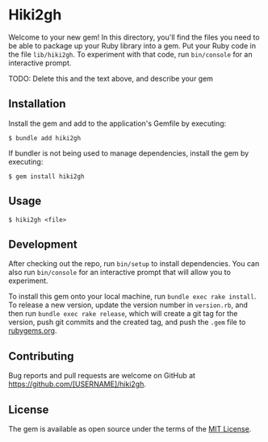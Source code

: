 # Hiki2gh

Welcome to your new gem! In this directory, you'll find the files you need to be able to package up your Ruby library into a gem. Put your Ruby code in the file `lib/hiki2gh`. To experiment with that code, run `bin/console` for an interactive prompt.

TODO: Delete this and the text above, and describe your gem

## Installation

Install the gem and add to the application's Gemfile by executing:

    $ bundle add hiki2gh

If bundler is not being used to manage dependencies, install the gem by executing:

    $ gem install hiki2gh

## Usage

    $ hiki2gh <file>

## Development

After checking out the repo, run `bin/setup` to install dependencies. You can also run `bin/console` for an interactive prompt that will allow you to experiment.

To install this gem onto your local machine, run `bundle exec rake install`. To release a new version, update the version number in `version.rb`, and then run `bundle exec rake release`, which will create a git tag for the version, push git commits and the created tag, and push the `.gem` file to [rubygems.org](https://rubygems.org).

## Contributing

Bug reports and pull requests are welcome on GitHub at https://github.com/[USERNAME]/hiki2gh.

## License

The gem is available as open source under the terms of the [MIT License](https://opensource.org/licenses/MIT).
